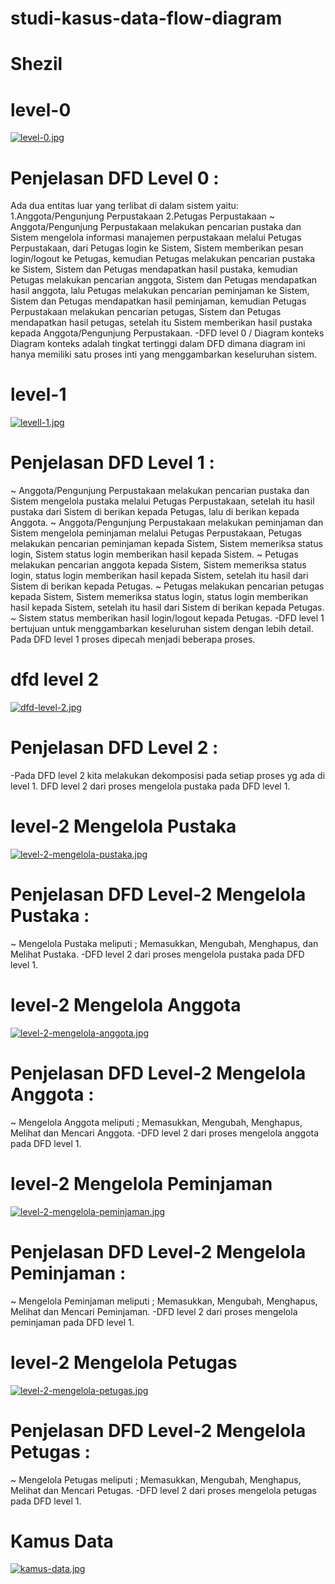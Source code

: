 # studi-kasus-data-flow-diagram
# Shezil
# level-0 
[![level-0.jpg](https://i.postimg.cc/MGXnDDt6/level-0.jpg)](https://postimg.cc/zLZDDT96)
# Penjelasan DFD Level 0 :
Ada dua entitas luar yang terlibat di dalam sistem yaitu:
1.Anggota/Pengunjung Perpustakaan
2.Petugas Perpustakaan
~ Anggota/Pengunjung Perpustakaan melakukan pencarian pustaka dan Sistem mengelola informasi manajemen perpustakaan melalui Petugas Perpustakaan, dari Petugas login ke Sistem, Sistem memberikan pesan login/logout ke Petugas, kemudian Petugas melakukan pencarian pustaka ke Sistem, Sistem dan Petugas mendapatkan hasil pustaka, kemudian Petugas melakukan pencarian anggota, Sistem dan Petugas mendapatkan hasil anggota, lalu Petugas melakukan pencarian peminjaman ke Sistem, Sistem dan Petugas mendapatkan hasil peminjaman, kemudian Petugas Perpustakaan melakukan pencarian petugas, Sistem dan Petugas mendapatkan hasil petugas, setelah itu Sistem memberikan hasil pustaka kepada Anggota/Pengunjung Perpustakaan.
-DFD level 0 / Diagram konteks
Diagram konteks adalah tingkat tertinggi dalam DFD dimana diagram ini hanya memiliki satu proses inti yang menggambarkan keseluruhan sistem.

# level-1
[![levell-1.jpg](https://i.postimg.cc/Pr2fRDCP/levell-1.jpg)](https://postimg.cc/GHT1BHJC)
# Penjelasan DFD Level 1 :
~ Anggota/Pengunjung Perpustakaan melakukan pencarian pustaka dan Sistem mengelola pustaka melalui Petugas Perpustakaan, setelah itu hasil pustaka dari Sistem di berikan kepada Petugas, lalu di berikan kepada Anggota.
~ Anggota/Pengunjung Perpustakaan melakukan peminjaman dan Sistem mengelola peminjaman melalui Petugas Perpustakaan, Petugas melakukan pencarian peminjaman kepada Sistem, Sistem memeriksa status login, Sistem status login memberikan hasil kepada Sistem.
~ Petugas melakukan pencarian anggota kepada Sistem, Sistem memeriksa status login, status login memberikan hasil kepada Sistem, setelah itu hasil dari Sistem di berikan kepada Petugas.
~ Petugas melakukan pencarian petugas kepada Sistem, Sistem memeriksa status login, status login memberikan hasil kepada Sistem, setelah itu hasil dari Sistem di berikan kepada Petugas.
~ Sistem status memberikan hasil login/logout kepada Petugas.
-DFD level 1 bertujuan untuk menggambarkan keseluruhan sistem dengan lebih detail. 
Pada DFD level 1 proses dipecah menjadi beberapa proses.

# dfd level 2 
[![dfd-level-2.jpg](https://i.postimg.cc/0y4k8qdv/dfd-level-2.jpg)](https://postimg.cc/JsbVqv2Y)
# Penjelasan DFD Level 2 :
-Pada DFD level 2 kita melakukan dekomposisi pada setiap proses yg ada di level 1.
DFD level 2 dari proses mengelola pustaka pada DFD level 1.

# level-2 Mengelola Pustaka
[![level-2-mengelola-pustaka.jpg](https://i.postimg.cc/85QT6B0n/level-2-mengelola-pustaka.jpg)](https://postimg.cc/hJsFFxg9)
# Penjelasan DFD Level-2 Mengelola Pustaka :
~ Mengelola Pustaka meliputi ; Memasukkan, Mengubah, Menghapus, dan Melihat Pustaka.
-DFD level 2 dari proses mengelola pustaka pada DFD level 1.

# level-2 Mengelola Anggota
[![level-2-mengelola-anggota.jpg](https://i.postimg.cc/VLLmnNK1/level-2-mengelola-anggota.jpg)](https://postimg.cc/YjV5wtcy)
# Penjelasan DFD Level-2 Mengelola Anggota :
~ Mengelola Anggota meliputi ; Memasukkan, Mengubah, Menghapus, Melihat dan Mencari Anggota.
-DFD level 2 dari proses mengelola anggota pada DFD level 1.

# level-2 Mengelola Peminjaman
[![level-2-mengelola-peminjaman.jpg](https://i.postimg.cc/yx8tgDsb/level-2-mengelola-peminjaman.jpg)](https://postimg.cc/JDSPS4yN)
# Penjelasan DFD Level-2 Mengelola Peminjaman :
~ Mengelola Peminjaman meliputi ; Memasukkan, Mengubah, Menghapus, Melihat dan Mencari Peminjaman.
-DFD level 2 dari proses mengelola peminjaman pada DFD level 1.

# level-2 Mengelola Petugas
[![level-2-mengelola-petugas.jpg](https://i.postimg.cc/y8cQNm0N/level-2-mengelola-petugas.jpg)](https://postimg.cc/9DXt8q83)
# Penjelasan DFD Level-2 Mengelola Petugas :
~ Mengelola Petugas meliputi ; Memasukkan, Mengubah, Menghapus, Melihat dan Mencari Petugas.
-DFD level 2 dari proses mengelola petugas pada DFD level 1.

# Kamus Data
[![kamus-data.jpg](https://i.postimg.cc/br4gyrJb/kamus-data.jpg)](https://postimg.cc/vxLfXQ5H)

